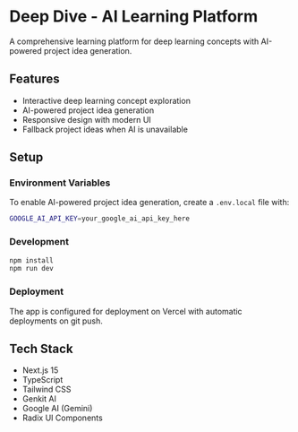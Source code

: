 # Deep Dive - AI Learning Platform

A comprehensive learning platform for deep learning concepts with AI-powered project idea generation.

## Features

- Interactive deep learning concept exploration
- AI-powered project idea generation
- Responsive design with modern UI
- Fallback project ideas when AI is unavailable

## Setup

### Environment Variables

To enable AI-powered project idea generation, create a `.env.local` file with:

```bash
GOOGLE_AI_API_KEY=your_google_ai_api_key_here
```

### Development

```bash
npm install
npm run dev
```

### Deployment

The app is configured for deployment on Vercel with automatic deployments on git push.

## Tech Stack

- Next.js 15
- TypeScript
- Tailwind CSS
- Genkit AI
- Google AI (Gemini)
- Radix UI Components
